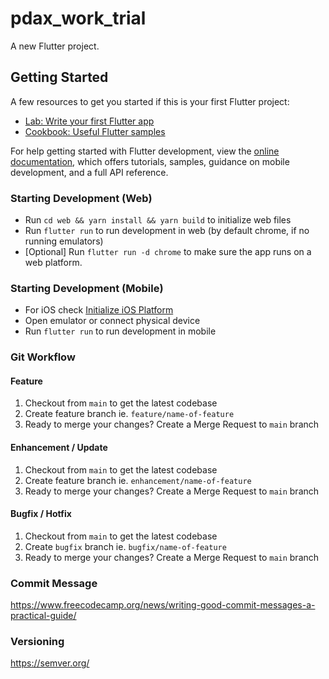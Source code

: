 # pdax_work_trial

A new Flutter project.

## Getting Started

A few resources to get you started if this is your first Flutter project:

- [Lab: Write your first Flutter app](https://docs.flutter.dev/get-started/codelab)
- [Cookbook: Useful Flutter samples](https://docs.flutter.dev/cookbook)

For help getting started with Flutter development, view the
[online documentation](https://docs.flutter.dev/), which offers tutorials,
samples, guidance on mobile development, and a full API reference.

### Starting Development (Web)
- Run `cd web && yarn install && yarn build` to initialize web files
- Run `flutter run` to run development in web (by default chrome, if no running emulators)
- [Optional] Run `flutter run -d chrome` to make sure the app runs on a web platform.

### Starting Development (Mobile)
- For iOS check [Initialize iOS Platform](#initialize-ios-platform)
- Open emulator or connect physical device
- Run `flutter run` to run development in mobile

### Git Workflow

#### Feature

1. Checkout from `main` to get the latest codebase
2. Create feature branch ie. `feature/name-of-feature`
3. Ready to merge your changes? Create a Merge Request to `main` branch

#### Enhancement / Update

1. Checkout from `main` to get the latest codebase
2. Create feature branch ie. `enhancement/name-of-feature`
3. Ready to merge your changes? Create a Merge Request to `main` branch

#### Bugfix / Hotfix

1. Checkout from `main` to get the latest codebase
2. Create `bugfix` branch ie. `bugfix/name-of-feature`
3. Ready to merge your changes? Create a Merge Request to `main` branch

### Commit Message

https://www.freecodecamp.org/news/writing-good-commit-messages-a-practical-guide/

### Versioning

https://semver.org/

